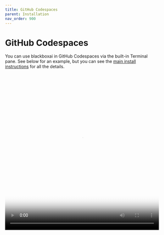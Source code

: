 ```yaml
---
title: GitHub Codespaces
parent: Installation
nav_order: 900
---
```


# GitHub Codespaces

You can use blackboxai in GitHub Codespaces via the built-in Terminal pane.
See below for an example,
but you can see the 
[main install instructions](/docs/install.html)
for all the details.


<div class="video-container">
  <video controls poster="/assets/codespaces.jpg">
    <source src="/assets/codespaces.mp4" type="video/mp4">
    <a href="/assets/codespaces.mp4">Install blackboxai in GitHub Codespaces</a>
  </video>
</div>

<style>
.video-container {
  position: relative;
  padding-bottom: 101.89%; /* 1080 / 1060 = 1.0189 */
  height: 0;
  overflow: hidden;
}

.video-container video {
  position: absolute;
  top: 0;
  left: 0;
  width: 100%;
  height: 100%;
}
</style>

